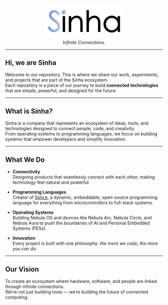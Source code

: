 <p align="center">
  <img src="Sinha.png" alt="Sinha Logo" width="250"/>
</p>

<p align="center">
  <em>Infinite Connections.</em>
</p>

---

## Hi, we are Sinha

Welcome to our repository. This is where we share our work, experiments, and projects that are part of the Sinha ecosystem.  
Each repository is a piece of our journey to build **connected technologies** that are simple, powerful, and designed for the future.

---

## What is Sinha?

Sinha is a company that represents an ecosystem of ideas, tools, and technologies designed to connect people, code, and creativity.  
From operating systems to programming languages, we focus on building systems that empower developers and simplify innovation.

---

## What We Do

- **Connectivity**  
  Designing products that seamlessly connect with each other, making technology feel natural and powerful.

- **Programming Languages**  
  Creator of [Splice](https://github.com/Open-Splice/Splice), a dynamic, embeddable, open-source programming language for everything from microcontrollers to full-stack systems.

- **Operating Systems**  
  Building Nebula OS and devices like Nebula Arc, Nebula Circle, and Nebula Aura to push the boundaries of AI and Personal Embedded Systems (PESs).
- **Innovation**  
  Every project is built with one philosophy: *the more we code, the more you can do.*

---

## Our Vision

To create an ecosystem where hardware, software, and people are linked through infinite connections.  
We’re not just building tools — we’re building the future of connected computing.
